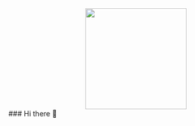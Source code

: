 <div id="header" align="center">
  <img src="[https://media0.giphy.com/media/u2pmTWUi0MXjyrMaVj/giphy.gif]" width="200"/>
</div>
### Hi there 👋

<!--
**Grey201/Grey201** is a ✨ _special_ ✨ repository because its `README.md` (this file) appears on your GitHub profile.

Here are some ideas to get you started:

- 🔭 I’m currently working on ...
- 🌱 I’m currently learning ...
- 👯 I’m looking to collaborate on ...
- 🤔 I’m looking for help with ...
- 💬 Ask me about ...
- 📫 How to reach me: ...
- 😄 Pronouns: ...
- ⚡ Fun fact: ...
-->
